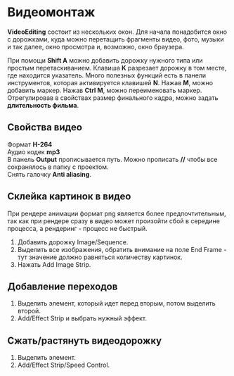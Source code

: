 # Видеомонтаж

**VideoEditing** состоит из нескольких окон. Для начала понадобится окно с дорожками, куда можно перетащить фрагменты видео, фото, музыки и так далее, окно просмотра и, возможно, окно браузера.

При помощи **Shift A** можно добавить дорожку нужного типа или простым перетаскиванием. Клавиша **K** разрезает дорожку в том месте, где находится указатель. Много полезных функций есть в панели инструментов, которая активируется клавишей **N**. Нажав **M**, можно добавить маркер. Нажав **Ctrl M**, можно переименовать маркер. Отрегулировав в свойствах размер финального кадра, можно задать **длительность фильма**. 

## Свойства видео

Формат **H-264**  
Аудио кодек **mp3**  
В панель **Output** прописывается путь. Можно прописать **//** чтобы все сохранялось в папку с проектом.  
Снять галочку **Anti aliasing**.  

## Склейка картинок в видео

При рендере анимации формат png является более предпочтительным, так как при рендере сразу в видео может произойти сбой в середине процесса, а рендеринг - процесс не быстрый.

1. Добавить дорожку Image/Sequence.
2. Выделить все изображения, обратить внимание на поле End Frame - тут значение должно равняться количеству картинок.
3. Нажать Add Image Strip.

## Добавление переходов

1. Выделить элемент, который идет перед вторым, потом выделить второй.
2. Add/Effect Strip и выбрать нужный эффект.

## Сжать/растянуть видеодорожку

1. Выделить элемент.
2. Add/Effect Strip/Speed Control.